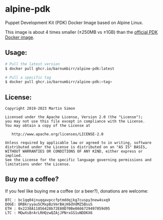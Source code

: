 # alpine-pdk

Puppet Development Kit (PDK) Docker Image based on Alpine Linux.

This image is about 4 times smaller (±250MB vs ±1GB) than the [official PDK Docker image](https://github.com/puppetlabs/pdk-docker).

## Usage:

```bash
# Pull the latest version
$ docker pull ghcr.io/barnumbirr/alpine-pdk:latest

# Pull a specific tag
$ docker pull ghcr.io/barnumbirr/alpine-pdk:<tag>
```

## License:

```
Copyright 2019-2023 Martin Simon

Licensed under the Apache License, Version 2.0 (the "License");
you may not use this file except in compliance with the License.
You may obtain a copy of the License at

   http://www.apache.org/licenses/LICENSE-2.0

Unless required by applicable law or agreed to in writing, software
distributed under the License is distributed on an "AS IS" BASIS,
WITHOUT WARRANTIES OR CONDITIONS OF ANY KIND, either express or implied.
See the License for the specific language governing permissions and
limitations under the License.
```

## Buy me a coffee?

If you feel like buying me a coffee (or a beer?), donations are welcome:

```
BTC : bc1qq04jnuqqavpccfptmddqjkg7cuspy3new4sxq9
DOGE: DRBkryyau5CMxpBzVmrBAjK6dVdMZSBsuS
ETH : 0x2238A11856428b72E80D70Be8666729497059d95
LTC : MQwXsBrArLRHQzwQZAjJPNrxGS1uNDDKX6
```
